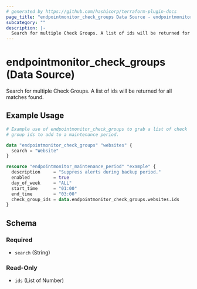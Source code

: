 ```yaml
---
# generated by https://github.com/hashicorp/terraform-plugin-docs
page_title: "endpointmonitor_check_groups Data Source - endpointmonitor"
subcategory: ""
description: |-
  Search for multiple Check Groups. A list of ids will be returned for all matches found.
---
```


# endpointmonitor_check_groups (Data Source)

Search for multiple Check Groups. A list of ids will be returned for all matches found.

## Example Usage

```terraform
# Example use of endpointmonitor_check_groups to grab a list of check 
# group ids to add to a maintenance period.

data "endpointmonitor_check_groups" "websites" {
  search = "Website"
}

resource "endpointmonitor_maintenance_period" "example" {
  description     = "Suppress alerts during backup period."
  enabled         = true
  day_of_week     = "ALL"
  start_time      = "01:00"
  end_time        = "03:00"
  check_group_ids = data.endpointmonitor_check_groups.websites.ids
}
```

<!-- schema generated by tfplugindocs -->
## Schema

### Required

- `search` (String)

### Read-Only

- `ids` (List of Number)
